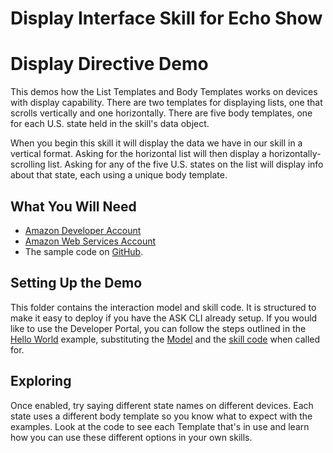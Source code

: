 # Display Interface Skill for Echo Show

# Display Directive Demo
This demos how the List Templates and Body Templates works on devices with display capability. There are two templates for displaying lists, one that scrolls vertically and one horizontally. There are five body templates, one for each U.S. state held in the skill's data object.  

When you begin this skill it will display the data we have in our skill in a vertical format. Asking for the horizontal list will then display a horizontally-scrolling list. Asking for any of the five U.S. states on the list will display info about that state, each using a unique body template.

## What You Will Need
*  [Amazon Developer Account](http://developer.amazon.com/alexa)
*  [Amazon Web Services Account](http://aws.amazon.com/)
*  The sample code on [GitHub](https://github.com/alexa/alexa-cookbook/tree/master/feature-demos/skill-demo-display-directive/listTemplate/).

## Setting Up the Demo
This folder contains the interaction model and skill code.  It is structured to make it easy to deploy if you have the ASK CLI already setup.  If you would like to use the Developer Portal, you can follow the steps outlined in the [Hello World](https://github.com/alexa/skill-sample-nodejs-hello-world) example, substituting the [Model](./models/en-US.json) and the [skill code](./lambda/custom/index.js) when called for.

## Exploring

Once enabled, try saying different state names on different devices. Each state uses a different body template so you know what to expect with the examples. Look at the code to see each Template that's in use and learn how you can use these different options in your own skills.
